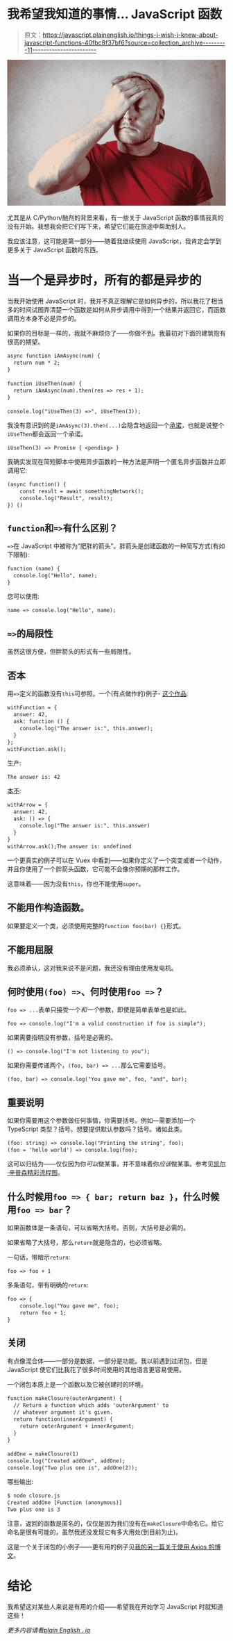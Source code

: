 # 我希望我知道的事情… JavaScript 函数

> 原文：<https://javascript.plainenglish.io/things-i-wish-i-knew-about-javascript-functions-40fbc8f37bf6?source=collection_archive---------11----------------------->

![](img/fda19fa9e9bafd60120e376dc1de9758.png)

尤其是从 C/Python/酏剂的背景来看，有一些关于 JavaScript 函数的事情我真的没有开始。我想我会把它们写下来，希望它们能在旅途中帮助别人。

我应该注意，这可能是第一部分——随着我继续使用 JavaScript，我肯定会学到更多关于 JavaScript 函数的东西。

# 当一个是异步时，所有的都是异步的

当我开始使用 JavaScript 时，我并不真正理解它是如何异步的，所以我花了相当多的时间试图弄清楚一个函数是如何从异步调用中得到一个结果并返回它，而函数调用方本身不必是异步的。

如果你的目标是一样的，我就不麻烦你了——你做不到。我最初对下面的建筑抱有很高的期望。

```
async function iAmAsync(num) {
  return num * 2;
}

function iUseThen(num) {
  return iAmAsync(num).then(res => res + 1);
}

console.log("iUseThen(3) =>", iUseThen(3));
```

我没有意识到的是`iAmAsync(3).then(...)`会隐含地返回一个[承诺](https://developer.mozilla.org/en-US/docs/Web/JavaScript/Reference/Global_Objects/Promise)，也就是说整个`iUseThen`都会返回一个承诺。

```
iUseThen(3) => Promise { <pending> }
```

我确实发现在简短脚本中使用异步函数的一种方法是声明一个匿名异步函数并立即调用它:

```
(async function() {
	const result = await somethingNetwork();
	console.log("Result", result);
}) ()
```

## `function`和`=>`有什么区别？

`=>`在 JavaScript 中被称为“肥胖的箭头”。胖箭头是创建函数的一种简写方式(有如下限制):

```
function (name) {
  console.log("Hello", name);
}
```

您可以使用:

```
name => console.log("Hello", name);
```

## `=>`的局限性

虽然这很方便，但胖箭头的形式有一些局限性。

## 否**本**

用`=>`定义的函数没有`this`可参照。一个(有点做作的)例子- [这个作品](https://codepen.io/arafel/pen/VwpeXQx):

```
withFunction = {
  answer: 42,
  ask: function () {
    console.log("The answer is:", this.answer);
  }
};
withFunction.ask();
```

生产:

```
The answer is: 42
```

[本不](https://codepen.io/arafel/pen/gOmPzgO):

```
withArrow = {
  answer: 42,
  ask: () => {
    console.log("The answer is:", this.answer)
  }
}
withArrow.ask();The answer is: undefined
```

一个更真实的例子可以在 Vuex 中看到——如果你定义了一个突变或者一个动作，并且你使用了一个胖箭头函数，它可能不会像你预期的那样工作。

这意味着——因为没有`this`，你也不能使用`super`。

## 不能用作构造函数。

如果要定义一个类，必须使用完整的`function foo(bar) {}`形式。

## 不能用**屈服**

我必须承认，这对我来说不是问题，我还没有理由使用发电机。

## 何时使用`(foo) =>`、何时使用`foo =>`？

`foo => ...`表单只接受一个*和一个*参数，即使是简单表单也是如此。

```
foo => console.log("I'm a valid construction if foo is simple");
```

如果需要指明没有参数，括号是必需的。

```
() => console.log("I'm not listening to you");
```

如果你需要传递两个，`(foo, bar) => ...`那么它需要括号。

```
(foo, bar) => console.log("You gave me", foo, "and", bar);
```

## 重要说明

如果你需要用这个参数做任何事情，你需要括号。例如—需要添加一个 TypeScript 类型？括号。想要提供默认参数吗？括号。诸如此类。

```
(foo: string) => console.log("Printing the string", foo);
(foo = 'hello world') => console.log(foo);
```

这可以归结为——仅仅因为你*可以*做某事，并不意味着你*应该*做某事。参考见[凯尔·辛普森精彩流程图](https://raw.githubusercontent.com/getify/You-Dont-Know-JS/1st-ed/es6%20%26%20beyond/fig1.png)。

## 什么时候用`foo => { bar; return baz }`，什么时候用`foo => bar`？

如果函数体是一条语句，可以省略大括号。否则，大括号是必需的。

如果省略了大括号，那么`return`就是隐含的，也必须省略。

一句话，带暗示`return`:

```
foo => foo + 1
```

多条语句，带有明确的`return`:

```
foo => {
	console.log("You gave me", foo);
	return foo + 1;
}
```

## 关闭

有点像混合体——一部分是数据，一部分是功能。我以前遇到过闭包，但是 JavaScript 使它们比我花了很多时间使用的其他语言更容易使用。

一个闭包本质上是一个函数以及它被创建时的环境。

```
function makeClosure(outerArgument) {
  // Return a function which adds 'outerArgument' to
  // whatever argument it's given.
  return function(innerArgument) {
    return outerArgument + innerArgument;
  }
}

addOne = makeClosure(1)
console.log("Created addOne", addOne);
console.log("Two plus one is", addOne(2));
```

哪些输出:

```
$ node closure.js
Created addOne [Function (anonymous)]
Two plus one is 3
```

注意，返回的函数是匿名的，仅仅是因为我们没有在`makeClosure`中命名它。给它命名是很有可能的，虽然我还没发现它有多大用处(到目前为止)。

这是一个关于闭包的小例子——更有用的例子见[我的另一篇关于使用 Axios 的博文](https://www.solarwinter.net/using-closures-with-axios/)。

# 结论

我希望这对某些人来说是有用的介绍——希望我在开始学习 JavaScript 时就知道这些！

*更多内容请看*[*plain English . io*](http://plainenglish.io/)